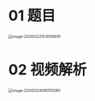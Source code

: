 # 01 题目

<img src="https://cvp.oss-cn-shanghai.aliyuncs.com/picgo/202402231530217.png" alt="image-20240223153058839" style="zoom:50%;" />



# 02 视频解析

<img src="https://cvp.oss-cn-shanghai.aliyuncs.com/picgo/202402240851940.png" alt="image-20240224085155080" style="zoom:50%;" />
